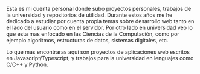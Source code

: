 Esta es mi cuenta personal donde subo proyectos personales, trabajos de la universidad y repositorios de utilidad.
Durante estos años me he dedicado a estudiar por cuenta propia temas sobre desarrollo web tanto en el lado del usuario como en el servidor.
Por otro lado en universidad veo lo que esta mas enfocado en las Ciencias de la Computación, como por ejemplo algoritmos, estructuras de datos, sistemas digitales, etc.

Lo que mas encontraras aqui son proyectos de aplicaciones web escritos en Javascript/Typescript, y trabajos para la universidad en lenguajes como C/C++ y Python.
